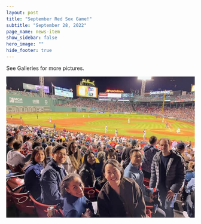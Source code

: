 ```yaml
---
layout: post
title: "September Red Sox Game!"
subtitle: "September 28, 2022"
page_name: news-item
show_sidebar: false
hero_image: ""
hide_footer: true
---
```


See Galleries for more pictures.

![Image](/img/news-images/parklab_fenwaypark_game1.jpg)

